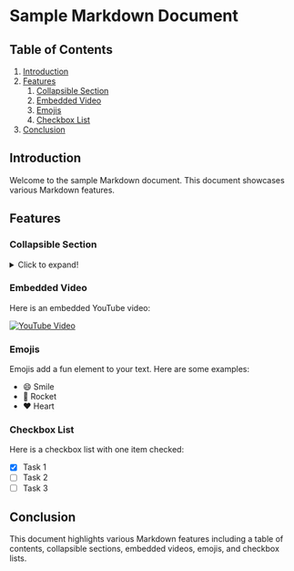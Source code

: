 # Sample Markdown Document

## Table of Contents

1. [Introduction](#introduction)
2. [Features](#features)
   1. [Collapsible Section](#collapsible-section)
   2. [Embedded Video](#embedded-video)
   3. [Emojis](#emojis)
   4. [Checkbox List](#checkbox-list)
3. [Conclusion](#conclusion)

## Introduction

Welcome to the sample Markdown document. This document showcases various Markdown features.

## Features

### Collapsible Section

<details>
<summary>Click to expand!</summary>

This is a collapsible section. It can be used to hide content until the user wants to see it.

</details>

### Embedded Video

Here is an embedded YouTube video:

[![YouTube Video](https://img.youtube.com/vi/dQw4w9WgXcQ/0.jpg)](https://www.youtube.com/watch?v=dQw4w9WgXcQ)

### Emojis

Emojis add a fun element to your text. Here are some examples:

- :smile: Smile
- :rocket: Rocket
- :heart: Heart

### Checkbox List

Here is a checkbox list with one item checked:

- [x] Task 1
- [ ] Task 2
- [ ] Task 3

## Conclusion

This document highlights various Markdown features including a table of contents, collapsible sections, embedded videos, emojis, and checkbox lists.
